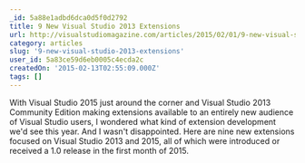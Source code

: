 ```yaml
---
_id: 5a88e1adbd6dca0d5f0d2792
title: 9 New Visual Studio 2013 Extensions
url: http://visualstudiomagazine.com/articles/2015/02/01/9-new-visual-studio-2013-extensions.aspx
category: articles
slug: '9-new-visual-studio-2013-extensions'
user_id: 5a83ce59d6eb0005c4ecda2c
createdOn: '2015-02-13T02:55:09.000Z'
tags: []
---
```


With Visual Studio 2015 just around the corner and Visual Studio 2013 Community Edition making extensions available to an entirely new audience of Visual Studio users, I wondered what kind of extension development we'd see this year. And I wasn't disappointed. Here are nine new extensions focused on Visual Studio 2013 and 2015, all of which were introduced or received a 1.0 release in the first month of 2015.
